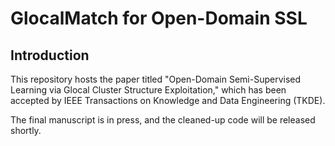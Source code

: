 # GlocalMatch for Open-Domain SSL

## Introduction

This repository hosts the paper titled "Open-Domain Semi-Supervised Learning via Glocal Cluster Structure Exploitation," which has been accepted by IEEE Transactions on Knowledge and Data Engineering (TKDE).

The final manuscript is in press, and the cleaned-up code will be released shortly.
